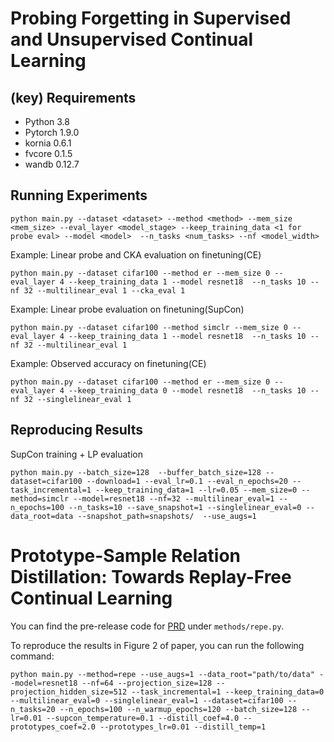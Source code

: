 # Probing Forgetting in Supervised and Unsupervised Continual Learning


## (key) Requirements 
- Python 3.8
- Pytorch 1.9.0
- kornia 0.6.1
- fvcore 0.1.5
- wandb 0.12.7

## Running Experiments

```
python main.py --dataset <dataset> --method <method> --mem_size <mem_size> --eval_layer <model_stage> --keep_training_data <1 for probe eval> --model <model>  --n_tasks <num_tasks> --nf <model_width>
```

Example: Linear probe and CKA evaluation on finetuning(CE)

```
python main.py --dataset cifar100 --method er --mem_size 0 --eval_layer 4 --keep_training_data 1 --model resnet18  --n_tasks 10 --nf 32 --multilinear_eval 1 --cka_eval 1
```
Example: Linear probe evaluation on finetuning(SupCon)

```
python main.py --dataset cifar100 --method simclr --mem_size 0 --eval_layer 4 --keep_training_data 1 --model resnet18  --n_tasks 10 --nf 32 --multilinear_eval 1
```

Example: Observed accuracy on finetuning(CE)

```
python main.py --dataset cifar100 --method er --mem_size 0 --eval_layer 4 --keep_training_data 0 --model resnet18  --n_tasks 10 --nf 32 --singlelinear_eval 1
```


## Reproducing Results

SupCon training + LP evaluation

```
python main.py --batch_size=128  --buffer_batch_size=128 --dataset=cifar100 --download=1 --eval_lr=0.1 --eval_n_epochs=20 --task_incremental=1 --keep_training_data=1 --lr=0.05 --mem_size=0 --method=simclr --model=resnet18 --nf=32 --multilinear_eval=1 --n_epochs=100 --n_tasks=10 --save_snapshot=1 --singlelinear_eval=0 --data_root=data --snapshot_path=snapshots/  --use_augs=1
```

# Prototype-Sample Relation Distillation: Towards Replay-Free Continual Learning

You can find the pre-release code for [PRD](https://proceedings.mlr.press/v202/asadi23a/asadi23a.pdf) under `methods/repe.py`.

To reproduce the results in Figure 2 of paper, you can run the following command:

```
python main.py --method=repe --use_augs=1 --data_root="path/to/data" --model=resnet18 --nf=64 --projection_size=128 --projection_hidden_size=512 --task_incremental=1 --keep_training_data=0 --multilinear_eval=0 --singlelinear_eval=1 --dataset=cifar100 --n_tasks=20 --n_epochs=100 --n_warmup_epochs=120 --batch_size=128 --lr=0.01 --supcon_temperature=0.1 --distill_coef=4.0 --prototypes_coef=2.0 --prototypes_lr=0.01 --distill_temp=1
```
